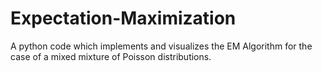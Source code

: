 # Expectation-Maximization
A python code which implements and visualizes the EM Algorithm for the case of a mixed mixture of Poisson distributions.
